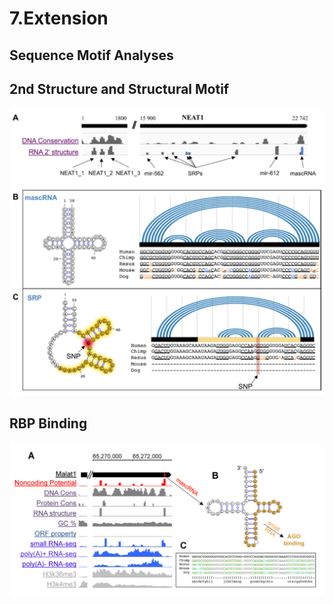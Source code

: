 # 7.Extension

## Sequence Motif Analyses

## 2nd Structure and Structural Motif

![](../.gitbook/assets/structural-motifs.png)

## RBP Binding

![](../.gitbook/assets/structural-motif-rbp.png)


